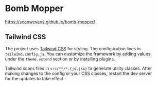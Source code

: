 # Bomb Mopper

https://seanwevans.github.io/bomb-mopper/

## Tailwind CSS

The project uses [Tailwind CSS](https://tailwindcss.com) for styling. The
configuration lives in `tailwind.config.js`. You can customize the framework by
adding values under the `theme.extend` section or by installing plugins.

Tailwind scans files in `src/**/*.{js,jsx}` to generate utility classes. After
making changes to the config or your CSS classes, restart the dev server for the
updates to take effect.

